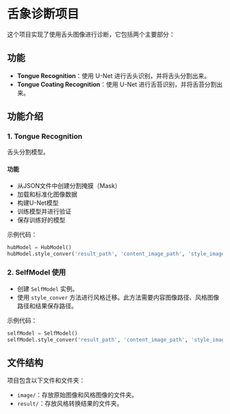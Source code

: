 # 舌象诊断项目

这个项目实现了使用舌头图像进行诊断，它包括两个主要部分：

## 功能

- **Tongue Recognition**：使用 U-Net 进行舌头识别，并将舌头分割出来。
- **Tongue Coating Recognition**：使用 U-Net 进行舌苔识别，并将舌苔分割出来。

## 功能介绍

### 1. Tongue Recognition

舌头分割模型。

#### 功能

- 从JSON文件中创建分割掩膜（Mask）
- 加载和标准化图像数据
- 构建U-Net模型
- 训练模型并进行验证
- 保存训练好的模型

示例代码：

```python
hubModel = HubModel()
hubModel.style_conver('result_path', 'content_image_path', 'style_image_path')
```

### 2. SelfModel 使用

- 创建 `SelfModel` 实例。
- 使用 `style_conver` 方法进行风格迁移。此方法需要内容图像路径、风格图像路径和结果保存路径。

示例代码：

```python
selfModel = SelfModel()
selfModel.style_conver('result_path', 'content_image_path', 'style_image_path')
```

## 文件结构

项目包含以下文件和文件夹：

- `image/`：存放原始图像和风格图像的文件夹。
- `result/`：存放风格转换结果的文件夹。
